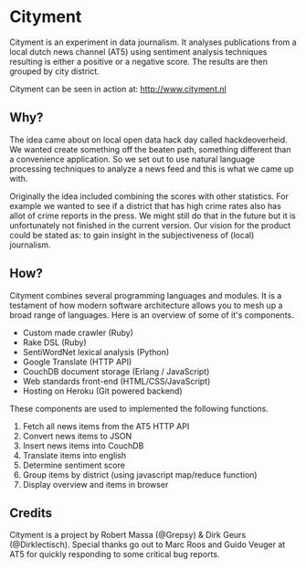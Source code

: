 # Cityment #

Cityment is an experiment in data journalism. It analyses publications from a local dutch news channel (AT5) using sentiment analysis techniques resulting is either a positive or a negative score. The results are then grouped by city district.

Cityment can be seen in action at: http://www.cityment.nl

## Why? ##

The idea came about on local open data hack day called hackdeoverheid. We wanted create something off the beaten path, something different than a convenience application. So we set out to use natural language processing techniques to analyze a news feed and this is what we came up with. 

Originally the idea included combining the scores with other statistics. For example we wanted to see if a district that has high crime rates also has allot of crime reports in the press. We might still do that in the future but it is unfortunately not finished in the current version. Our vision for the product could be stated as: to gain insight in the subjectiveness of (local) journalism.

## How? ##

Cityment combines several programming languages and modules. It is a testament of how modern software architecture allows you to mesh up a broad range of languages. Here is an overview of some of it's components.

- Custom made crawler (Ruby)
- Rake DSL (Ruby)
- SentiWordNet lexical analysis (Python)
- Google Translate (HTTP API)
- CouchDB document storage (Erlang / JavaScript)
- Web standards front-end (HTML/CSS/JavaScript)
- Hosting on Heroku (Git powered backend)

These components are used to implemented the following functions.

1. Fetch all news items from the AT5 HTTP API
2. Convert news items to JSON
3. Insert news items into CouchDB
4. Translate items into english
5. Determine sentiment score
6. Group items by district (using javascript map/reduce function)
7. Display overview and items in browser

## Credits ##

Cityment is a project by Robert Massa (@Grepsy) & Dirk Geurs (@Dirklectisch). Special thanks go out to Marc Roos and Guido Veuger at AT5 for quickly responding to some critical bug reports.
